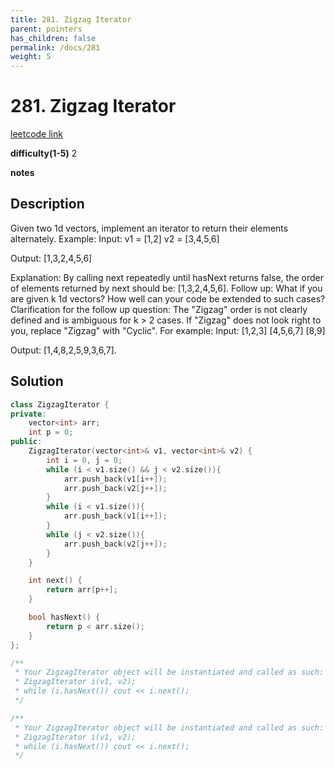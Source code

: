 ```yaml
---
title: 281. Zigzag Iterator
parent: pointers
has_children: false
permalink: /docs/281
weight: 5
---
```

# 281. Zigzag Iterator
[leetcode link](https://leetcode.com/problems/zigzag-iterator/)

**difficulty(1-5)** 
2

**notes**   


## Description
Given two 1d vectors, implement an iterator to return their elements alternately.
Example:
Input:
v1 = [1,2]
v2 = [3,4,5,6] 

Output: [1,3,2,4,5,6]

Explanation: By calling next repeatedly until hasNext returns false, 
             the order of elements returned by next should be: [1,3,2,4,5,6].
Follow up: What if you are given k 1d vectors? How well can your code be extended to such cases?
Clarification for the follow up question:
The "Zigzag" order is not clearly defined and is ambiguous for k > 2 cases. If "Zigzag" does not look right to you, replace "Zigzag" with "Cyclic". For example:
Input:
[1,2,3]
[4,5,6,7]
[8,9]

Output: [1,4,8,2,5,9,3,6,7].

## Solution
```c++
class ZigzagIterator {
private:
    vector<int> arr;
    int p = 0;
public:
    ZigzagIterator(vector<int>& v1, vector<int>& v2) {
        int i = 0, j = 0;
        while (i < v1.size() && j < v2.size()){
            arr.push_back(v1[i++]);
            arr.push_back(v2[j++]);
        }
        while (i < v1.size()){
            arr.push_back(v1[i++]);
        }
        while (j < v2.size()){
            arr.push_back(v2[j++]);
        }        
    }

    int next() {
        return arr[p++];
    }

    bool hasNext() {
        return p < arr.size();
    }
};

/**
 * Your ZigzagIterator object will be instantiated and called as such:
 * ZigzagIterator i(v1, v2);
 * while (i.hasNext()) cout << i.next();
 */

/**
 * Your ZigzagIterator object will be instantiated and called as such:
 * ZigzagIterator i(v1, v2);
 * while (i.hasNext()) cout << i.next();
 */
```